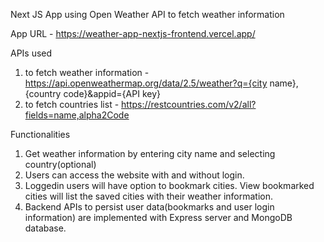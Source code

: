 Next JS App using Open Weather API to fetch weather information

App URL - https://weather-app-nextjs-frontend.vercel.app/

APIs used  

1. to fetch weather information - https://api.openweathermap.org/data/2.5/weather?q={city name},{country code}&appid={API key}
2. to fetch countries list - https://restcountries.com/v2/all?fields=name,alpha2Code

Functionalities

1. Get weather information by entering city name and selecting country(optional)
2. Users can access the website with and without login.
3. Loggedin users will have option to bookmark cities. View bookmarked cities will list the saved cities with their weather information.
4. Backend APIs to persist user data(bookmarks and user login information) are implemented with Express server and MongoDB database.


